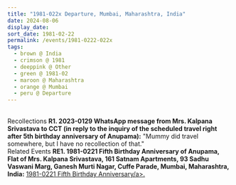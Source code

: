 ```yaml
---
title: "1981-022x Departure, Mumbai, Maharashtra, India"
date: 2024-08-06
display_date: 
sort_date: 1981-02-22
permalink: /events/1981-0222-022x
tags:
  - brown @ India
  - crimson @ 1981
  - deeppink @ Other
  - green @ 1981-02
  - maroon @ Maharashtra  
  - orange @ Mumbai
  - peru @ Departure
---
```


<br>

<wave-list>
  <list-title color="DarkSeaGreen" width="65"> Recollections</list-title>
  <list-item color="BlanchedAlmond" width="280"><b>R1. 2023-0129 WhatsApp message from Mrs. Kalpana Srivastava to CCT (in reply to the inquiry of the scheduled travel right after 5th birthday anniversary of Anupama):</b> "Mummy did travel somewhere, but I have no recollection of that."</list-item>
</wave-list>

<br>

<wave-list>
  <list-title color="DarkSeaGreen" width="75"> Related Events</list-title>
  <list-item color="BlanchedAlmond"  width="280"><b>RE1. 1981-0221 Fifth Birthday Anniversary of Anupama, Flat of Mrs. Kalpana Srivastava, 161 Satnam Apartments, 93 Sadhu Vaswani Marg, Ganesh Murti Nagar, Cuffe Parade, Mumbai, Maharashtra, India:</b> <a href="https://seven-teams.github.io/events/1981-0221">1981-0221 Fifth Birthday Anniversary/a>.</list-item>  
</wave-list>
